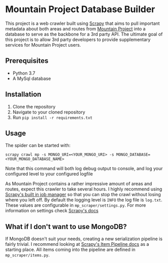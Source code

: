 # Mountain Project Database Builder
This project is a web crawler built using [Scrapy](https://scrapy.org/) that aims to pull important metadata about both areas and routes from [Mountain Project](https://mountainproject.com) into a database to serve as the backbone for a 3rd party
API. The ultimate goal of this project is to allow 3rd party developers to provide supplementary services for Mountain Project users.

## Prerequisites
- Python 3.7
- A MySql database

## Installation
  1. Clone the repository
  2. Navigate to your cloned repository
  3. Run `pip install -r requirements.txt`

## Usage
The spider can be started with:

`scrapy crawl mp -s MONGO_URI=<YOUR_MONGO_URI> -s MONGO_DATABASE=<YOUR_MONGO_DATABASE_NAME>`

Note that this command will both log debug output to console, and log your configured level to your configured logfile

As Mountain Project contains a rather impressive amount of areas and routes, expect this crawler to take several hours. I
highly recommend using [Scrapy's built in job manager](https://docs.scrapy.org/en/latest/topics/jobs.html) so that you can stop
the crawl without losing where you left off. By default the logging level is `INFO` the log file is `log.txt`. These values are
configurable in `mp_scraper/settings.py`. For more information on settings check [Scrapy's docs](https://docs.scrapy.org/en/latest/topics/settings.html#log-enabled)

## What if I don't want to use MongoDB?
If MongoDB doesn't suit your needs, creating a new serialization pipeline is fairly trivial. I recommend looking at
[Scrapy's Item Pipeline docs](https://docs.scrapy.org/en/latest/topics/item-pipeline.html) as a starting place. All items coming
into the pipeline are defined in `mp_scraper/items.py`.
